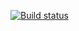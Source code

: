 [![Build status](https://ci.appveyor.com/api/projects/status/lwy05tb9k2j6ggmb?svg=true)](https://ci.appveyor.com/project/dadiakov/ajs-hw-7-1)
